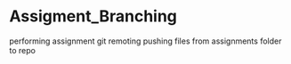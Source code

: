 # Assigment_Branching
performing assignment git remoting
pushing files from assignments folder to repo

